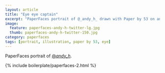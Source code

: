```yaml
---
layout: article
title: "Eye eye captain"
excerpt: "PaperFaces portrait of @_andy_h_ drawn with Paper by 53 on an iPad."
image: 
  feature: paperfaces-andy-h-twitter-lg.jpg
  thumb: paperfaces-andy-h-twitter-150.jpg
category: paperfaces
tags: [portrait, illustration, paper by 53, eye]
---
```


PaperFaces portrait of [@_andy_h_](http://twitter.com/_andy_h_).

{% include boilerplate/paperfaces-2.html %}